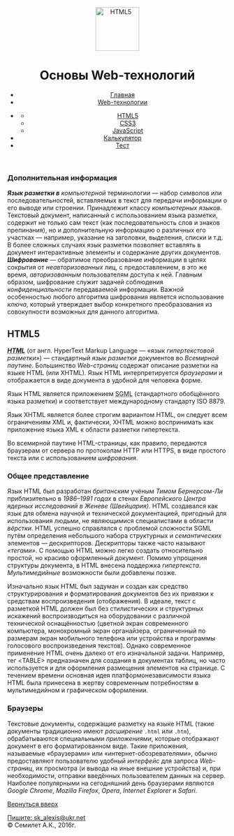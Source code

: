 <!DOCTYPE html>
<html>
   <head>
      <title>HTML5</title>
      <meta charset="utf-8" />
   </head>
   <body>
      <header>
         <img src="webLogo.png" id="top" alt="HTML5" height="100"/>
         <h1>Основы Web-технологий</h1>
         <article>
            <ul>
               <li><a href="index.html">Главная</a></li>
               <li><a href="technologies.html">Web-технологии</a><li>
                  <section>
                     <ul>
                        <li><a href="html5.html">HTML5</a></li>
                        <li><a href="css3.html">CSS3</a></li>
                        <li><a href="javaScript.html">JavaScript</a></li>
                     </ul>
                  </section>
               <li><a href="calculator.html">Калькулятор</a></li>
               <li><a href="test.html">Тест</a></li>
            </ul>      
         </article>
      </header>
      <div>
         <h3>Дополнительная информация</h3>
         <p><i><b>Язык разметки в</b> компьютерной</i> терминологии &mdash; набор символов или последовательностей, вставляемых в текст для передачи информации о его выводе или строении. Принадлежит классу <i>компьютерных языков</i>. Текстовый документ, написанный с использованием языка разметки, содержит не только сам текст (как последовательность слов и знаков препинания), но и дополнительную информацию о различных его участках &mdash; например, указание на заголовки, выделения, списки и т.д. В более сложных случаях язык разметки позволяет вставлять в документ интерактивные элементы и содержание других документов.<br />
         <i><b>Шифрование</b></i> &mdash; обратимое преобразование информации в целях сокрытия от <i>неавторизованных</i> лиц, с предоставлением, в это же время, <i>авторизованным</i> пользователям доступа к ней. Главным образом, шифрование служит задачей соблюдения <em>конфиденциальности</em> передаваемой информации. Важной особенностью любого алгоритма шифрования является использование <em>ключа</em>, который утверждает выбор конкретного преобразования из совокупности возможных для данного алгоритма.</p>
         <h2>HTML5</h2>
         <p><i><b><abbr title="(от англ. HyperText Markup Language — «язык гипертекстовой разметки»)">HTML</abbr></b></i> (от англ. HyperText Markup Language — «язык <em>гипертекстовой разметки</em>») — стандартный <i>язык разметки</i> документов во <em>Всемирной паутине</em>. Большинство <i>Web-страниц</i> содержат описание разметки на языке HTML (или XHTML). Язык HTML интерпретируется <em>браузерами</em> и отображается в виде документа в удобной для человека форме.<br /></p>
         <p>Язык HTML является приложением <abbr title="Стандартный обобщённый язык разметки">SGML</abbr> (стандартного обобщённого языка разметки) и соответствует международному стандарту ISO 8879.</p>
         <p>Язык XHTML является более строгим вариантом HTML, он следует всем ограничениям XML и, фактически, XHTML можно воспринимать как приложение языка XML к области разметки гипертекста.</p>
         <p>Во всемирной паутине HTML-страницы, как правило, передаются браузерам от сервера по протоколам HTTP или HTTPS, в виде простого текста или с использованием <i>шифрования</i>.</p>
         <h3>Общее представление</h3>
         <p>Язык HTML был разработан <i>британским</i> учёным <em>Тимом Бернерсом-Ли</em> приблизительно в <em>1986–1991 годах</em> в стенах <i>Европейского Центра ядерных исследований в Женеве (Швейцария)</i>. HTML создавался как язык для обмена научной и технической документацией, пригодный для использования людьми, не являющимися специалистами в области <i>вёрстки</i>. HTML успешно справлялся с проблемой сложности SGML путём определения небольшого набора структурных и <em>семантических</em> элементов — дескрипторов. Дескрипторы также часто называют <em>«тегами»</em>. С помощью HTML можно легко создать относительно простой, но красиво оформленный документ. Помимо упрощения структуры документа, в HTML внесена поддержка <em>гипертекста</em>. <i>Мультимедийные</i> возможности были добавлены позже.</p>
         <p>Изначально язык HTML был задуман и создан как средство структурирования и форматирования документов без их привязки к средствам воспроизведения (отображения). В идеале, текст с разметкой HTML должен был без стилистических и структурных искажений воспроизводиться на оборудовании с различной технической оснащённостью (цветной экран современного компьютера, монохромный экран органайзера, ограниченный по размерам экран мобильного телефона или устройства и программы голосового воспроизведения текстов). Однако современное применение HTML очень далеко от его изначальной задачи. Например, тег &lt;TABLE&gt; предназначен для создания в документах таблиц, но часто используется и для оформления размещения элементов на странице. С течением времени основная идея платформонезависимости языка HTML была принесена в жертву современным потребностям в мультимедийном и графическом оформлении.</p>
         <h3>Браузеры</h3>
         <p>Текстовые документы, содержащие разметку на языке HTML (такие документы традиционно имеют <em>расширение</em> <code>.html</code> или <code>.htm</code>), обрабатываются специальными <i>приложениями</i>, которые отображают документ в его форматированном виде. Такие приложения, называемые &laquo;браузерами&raquo; или &laquo;интернет-обозревателями&raquo;, обычно предоставляют пользователю удобный <em>интерфейс</em> для запроса <i>Web-страниц</i>, их просмотра (и вывода на иные внешние устройства) и, при необходимости, отправки введённых пользователем данных на сервер. Наиболее популярными на сегодняшний день браузерами являются <em>Google Chrome</em>, <em>Mozilla Firefox</em>, <em>Opera</em>, <em>Internet Explorer</em> и <em>Safari</em>.</p>
         <p><a href="#top">Вернуться вверх</a>
      </div>
      <footer>
         <div>
            <a href="mailto:sk_alexis@ukr.net">Пишите: sk_alexis@ukr.net</a><br />
            &copy; Семилет А.К., 2016г.
         </div>   
      </footer>
   </body>
</html>
